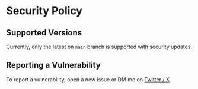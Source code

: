# Security Policy

## Supported Versions

Currently, only the latest on `main` branch is supported with security updates.

## Reporting a Vulnerability

To report a vulnerability, open a new issue or DM me on [Twitter / X](https://twitter.com/anooplegend1992).
